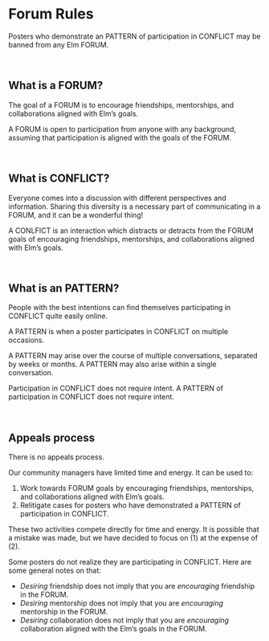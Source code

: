 # Forum Rules

Posters who demonstrate an PATTERN of participation in CONFLICT may be banned from any Elm FORUM.

<br>

## What is a FORUM?

The goal of a FORUM is to encourage friendships, mentorships, and collaborations aligned with Elm’s goals.

A FORUM is open to participation from anyone with any background, assuming that participation is aligned with the goals of the FORUM.

<br>

## What is CONFLICT?

Everyone comes into a discussion with different perspectives and information. Sharing this diversity is a necessary part of communicating in a FORUM, and it can be a wonderful thing!

A CONLFICT is an interaction which distracts or detracts from the FORUM goals of encouraging friendships, mentorships, and collaborations aligned with Elm’s goals.

<br>

## What is an PATTERN?

People with the best intentions can find themselves participating in CONFLICT quite easily online.

A PATTERN is when a poster participates in CONFLICT on multiple occasions.

A PATTERN may arise over the course of multiple conversations, separated by weeks or months. A PATTERN may also arise within a single conversation.

Participation in CONFLICT does not require intent. A PATTERN of participation in CONFLICT does not require intent.

<br>

## Appeals process

There is no appeals process.

Our community managers have limited time and energy. It can be used to:

  1. Work towards FORUM goals by encouraging friendships, mentorships, and collaborations aligned with Elm’s goals.
  2. Relitigate cases for posters who have demonstrated a PATTERN of participation in CONFLICT.

These two activities compete directly for time and energy. It is possible that a mistake was made, but we have decided to focus on (1) at the expense of (2).

Some posters do not realize they are participating in CONFLICT. Here are some general notes on that:

  - _Desiring_ friendship does not imply that you are _encouraging_ friendship in the FORUM.
  - _Desiring_ mentorship does not imply that you are _encouraging_ mentorship in the FORUM.
  - _Desiring_ collaboration does not imply that you are _encouraging_ collaboration aligned with the Elm’s goals in the FORUM.
